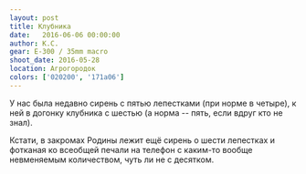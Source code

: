 ```yaml
---
layout: post
title: Клубника
date:   2016-06-06 00:00:00
author: К.С.
gear: E-300 / 35mm macro
shoot_date: 2016-05-28
location: Агрогородок
colors: ['020200', '171a06']
---
```


У нас была недавно сирень с пятью лепестками (при норме в четыре), к ней в догонку клубника с шестью (а норма -- пять, если вдруг кто не знал).

Кстати, в закромах Родины лежит ещё сирень о шести лепестках и фотканая ко всеобщей печали на телефон с каким-то вообще невменяемым количеством, чуть ли не с десятком.
